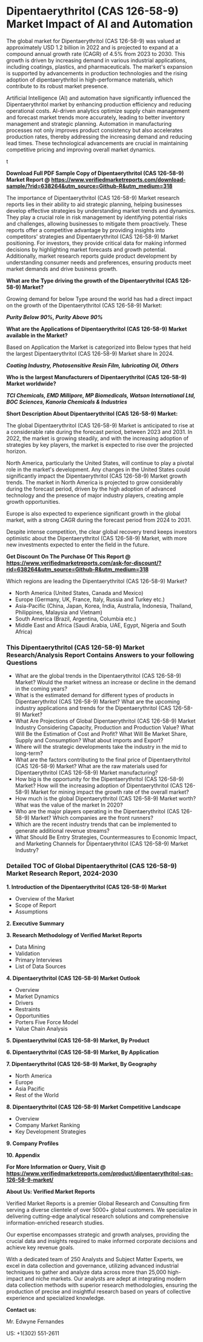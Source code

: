<meta name="title" content="Global Dipentaerythritol (CAS 126-58-9) Market Impact of AI and Automation"><meta name="description" content="The global market for Dipentaerythritol (CAS 126-58-9) was valued at approximately USD 1.2 billion in 2022 and is projected to expand at a compound annual growth rate "><meta name="title" content="Dipentaerythritol (CAS 126-58-9) Market Size, Share, Scope, Trends, Growth, Opportunities, Analysis, Forecast"><h1>Dipentaerythritol (CAS 126-58-9) Market Impact of AI and Automation</h1><p>The global market for Dipentaerythritol (CAS 126-58-9) was valued at approximately USD 1.2 billion in 2022 and is projected to expand at a compound annual growth rate (CAGR) of 4.5% from 2023 to 2030. This growth is driven by increasing demand in various industrial applications, including coatings, plastics, and pharmaceuticals. The market's expansion is supported by advancements in production technologies and the rising adoption of dipentaerythritol in high-performance materials, which contribute to its robust market presence.</p><p>Artificial Intelligence (AI) and automation have significantly influenced the Dipentaerythritol market by enhancing production efficiency and reducing operational costs. AI-driven analytics optimize supply chain management and forecast market trends more accurately, leading to better inventory management and strategic planning. Automation in manufacturing processes not only improves product consistency but also accelerates production rates, thereby addressing the increasing demand and reducing lead times. These technological advancements are crucial in maintaining competitive pricing and improving overall market dynamics.</p>t</p><p id="" class=""><strong>Download Full PDF Sample Copy of Dipentaerythritol (CAS 126-58-9) Market Report @ <a href="https://www.verifiedmarketreports.com/download-sample/?rid=638264&utm_source=Github-R&utm_medium=318" target="_blank">https://www.verifiedmarketreports.com/download-sample/?rid=638264&utm_source=Github-R&utm_medium=318</a></strong></p><p>The importance of&nbsp;Dipentaerythritol (CAS 126-58-9) Market research reports lies in their ability to aid strategic planning, helping businesses develop effective strategies by understanding market trends and dynamics. They play a crucial role in risk management by identifying potential risks and challenges, allowing businesses to mitigate them proactively. These reports offer a competitive advantage by providing insights into competitors' strategies and Dipentaerythritol (CAS 126-58-9) Market positioning. For investors, they provide critical data for making informed decisions by highlighting market forecasts and growth potential. Additionally, market research reports guide product development by understanding consumer needs and preferences, ensuring products meet market demands and drive business growth.</p><p><strong>What are the&nbsp;Type driving the growth of the Dipentaerythritol (CAS 126-58-9) Market?</strong></p><p id="" class="">Growing demand for below Type around the world has had a direct impact on the growth of the Dipentaerythritol (CAS 126-58-9) Market:</p><em><strong>Purity Below 90%, Purity Above 90%</strong></em></p><strong>What are the&nbsp;Applications&nbsp;of Dipentaerythritol (CAS 126-58-9) Market available in the Market?</strong></p><p id="" class="">Based on Application the Market is categorized into Below types that held the largest Dipentaerythritol (CAS 126-58-9) Market share In 2024.</p><em><strong>Coating Industry, Photosensitive Resin Film, lubricating Oil, Others</strong></em></p><strong>Who is the largest Manufacturers of Dipentaerythritol (CAS 126-58-9) Market worldwide?</strong></p><p><em><strong>TCI Chemicals, EMD Millipore, MP Biomedicals, Watson International Ltd, BOC Sciences, Kanoria Chemicals & Industries</strong></em></p><p id="" class=""><strong>Short Description About Dipentaerythritol (CAS 126-58-9) Market:</strong></p><p>The global Dipentaerythritol (CAS 126-58-9) Market is anticipated to rise at a considerable rate during the forecast period, between 2023 and 2031. In 2022, the market is growing steadily, and with the increasing adoption of strategies by key players, the market is expected to rise over the projected horizon.</p><p>North America, particularly the United States, will continue to play a pivotal role in the market's development. Any changes in the United States could significantly impact the Dipentaerythritol (CAS 126-58-9) Market growth trends. The market in North America is projected to grow considerably during the forecast period, driven by the high adoption of advanced technology and the presence of major industry players, creating ample growth opportunities.</p><p>Europe is also expected to experience significant growth in the global market, with a strong CAGR during the forecast period from 2024 to 2031.</p><p>Despite intense competition, the clear global recovery trend keeps investors optimistic about the Dipentaerythritol (CAS 126-58-9) Market, with more new investments expected to enter the field in the future.</p><p id="" class=""><strong>Get Discount On The Purchase Of This Report @ <a href="https://www.verifiedmarketreports.com/ask-for-discount/?rid=638264&utm_source=Github-R&utm_medium=318" target="_blank">https://www.verifiedmarketreports.com/ask-for-discount/?rid=638264&utm_source=Github-R&utm_medium=318</a></strong></p>Which regions are leading the Dipentaerythritol (CAS 126-58-9) Market?</p><ul><li>North America (United States, Canada and Mexico)</li><li>Europe (Germany, UK, France, Italy, Russia and Turkey etc.)</li><li>Asia-Pacific (China, Japan, Korea, India, Australia, Indonesia, Thailand, Philippines, Malaysia and Vietnam)</li><li>South America (Brazil, Argentina, Columbia etc.)</li><li>Middle East and Africa (Saudi Arabia, UAE, Egypt, Nigeria and South Africa)</li></ul><h3 id="" class="">This Dipentaerythritol (CAS 126-58-9) Market Research/Analysis Report Contains Answers to your following Questions</h3><ul><li>What are the global trends in the Dipentaerythritol (CAS 126-58-9) Market? Would the market witness an increase or decline in the demand in the coming years?</li><li>What is the estimated demand for different types of products in Dipentaerythritol (CAS 126-58-9) Market? What are the upcoming industry applications and trends for the Dipentaerythritol (CAS 126-58-9) Market?</li><li>What Are Projections of Global Dipentaerythritol (CAS 126-58-9) Market Industry Considering Capacity, Production and Production Value? What Will Be the Estimation of Cost and Profit? What Will Be Market Share, Supply and Consumption? What about imports and Export?</li><li>Where will the strategic developments take the industry in the mid to long-term?</li><li>What are the factors contributing to the final price of Dipentaerythritol (CAS 126-58-9) Market? What are the raw materials used for Dipentaerythritol (CAS 126-58-9) Market manufacturing?</li><li>How big is the opportunity for the Dipentaerythritol (CAS 126-58-9) Market? How will the increasing adoption of Dipentaerythritol (CAS 126-58-9) Market for mining impact the growth rate of the overall market?</li><li>How much is the global Dipentaerythritol (CAS 126-58-9) Market worth? What was the value of the market In 2020?</li><li>Who are the major players operating in the Dipentaerythritol (CAS 126-58-9) Market? Which companies are the front runners?</li><li>Which are the recent industry trends that can be implemented to generate additional revenue streams?</li><li>What Should Be Entry Strategies, Countermeasures to Economic Impact, and Marketing Channels for Dipentaerythritol (CAS 126-58-9) Market Industry?</li></ul><h3 id="" class="">Detailed TOC of Global Dipentaerythritol (CAS 126-58-9) Market Research Report, 2024-2030</h3><p id="" class=""><strong>1. Introduction of the Dipentaerythritol (CAS 126-58-9) Market</strong></p><ul><li>Overview of the Market</li><li>Scope of Report</li><li>Assumptions</li></ul><p id="" class=""><strong>2. Executive Summary</strong></p><p id="" class=""><strong>3. Research Methodology of Verified Market Reports</strong></p><ul><li>Data Mining</li><li>Validation</li><li>Primary Interviews</li><li>List of Data Sources</li></ul><p id="" class=""><strong>4. Dipentaerythritol (CAS 126-58-9) Market Outlook</strong></p><ul><li>Overview</li><li>Market Dynamics</li><li>Drivers</li><li>Restraints</li><li>Opportunities</li><li>Porters Five Force Model</li><li>Value Chain Analysis</li></ul><p id="" class=""><strong>5. Dipentaerythritol (CAS 126-58-9) Market, By Product</strong></p><p id="" class=""><strong>6. Dipentaerythritol (CAS 126-58-9) Market, By Application</strong></p><p id="" class=""><strong>7. Dipentaerythritol (CAS 126-58-9) Market, By Geography</strong></p><ul><li>North America</li><li>Europe</li><li>Asia Pacific</li><li>Rest of the World</li></ul><p id="" class=""><strong>8. Dipentaerythritol (CAS 126-58-9) Market Competitive Landscape</strong></p><ul><li>Overview</li><li>Company Market Ranking</li><li>Key Development Strategies</li></ul><p id="" class=""><strong>9. Company Profiles</strong></p><p id="" class=""><strong>10. Appendix</strong></p><p id="" class=""><strong>For More Information or Query, Visit @ <a href="https://www.verifiedmarketreports.com/product/dipentaerythritol-cas-126-58-9-market/" target="_blank">https://www.verifiedmarketreports.com/product/dipentaerythritol-cas-126-58-9-market/</a></strong></p><p id="" class=""><strong>About Us: Verified Market Reports</strong></p><p id="" class="">Verified Market Reports is a premier Global Research and Consulting firm serving a diverse clientele of over 5000+ global customers. We specialize in delivering cutting-edge analytical research solutions and comprehensive information-enriched research studies.</p><p id="" class="">Our expertise encompasses strategic and growth analyses, providing the crucial data and insights required to make informed corporate decisions and achieve key revenue goals.</p><p id="" class="">With a dedicated team of 250 Analysts and Subject Matter Experts, we excel in data collection and governance, utilizing advanced industrial techniques to gather and analyze data across more than 25,000 high-impact and niche markets. Our analysts are adept at integrating modern data collection methods with superior research methodologies, ensuring the production of precise and insightful research based on years of collective experience and specialized knowledge.</p><p id="" class=""><strong>Contact us:</strong></p><p id="" class="">Mr. Edwyne Fernandes</p><p id="" class="">US: +1(302) 551-2611</p>